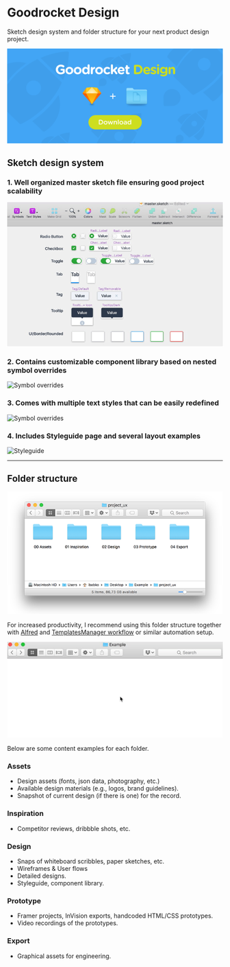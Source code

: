 # Goodrocket Design

Sketch design system and folder structure for your next product design project.

<a href="https://github.com/ivanbabko/goodrocket-design/archive/master.zip">
  <img src=".images/grd_hero.png" alt="Goodrocket Design"/>
</a>

## Sketch design system

### 1. Well organized master sketch file ensuring good project scalability

![Symbols & Text Styles](.images/grd_symbols_styles.gif)

### 2. Contains customizable component library based on nested symbol overrides

![Symbol overrides](.images/grd_overrides.gif)

### 3. Comes with multiple text styles that can be easily redefined

![Symbol overrides](.images/grd_text_styles.gif)

### 4. Includes Styleguide page and several layout examples

![Styleguide](.images/grd_styleguide.gif)


---

## Folder structure

![Folder structure](.images/grd_folders.png)

For increased productivity, I recommend using this folder structure together with [Alfred](https://www.alfredapp.com/) and [TemplatesManager workflow](http://www.packal.org/workflow/templatesmanager) or similar automation setup. 

![Using Alfred with Goodrocket Design](.images/grd_alfred.gif)

Below are some content examples for each folder.

### Assets

- Design assets (fonts, json data, photography, etc.)
- Available design materials (e.g., logos, brand guidelines).
- Snapshot of current design (if there is one) for the record.

### Inspiration

- Competitor reviews, dribbble shots, etc.

### Design

- Snaps of whiteboard scribbles, paper sketches, etc.
- Wireframes & User flows
- Detailed designs.
- Styleguide, component library.

### Prototype

- Framer projects, InVision exports, handcoded HTML/CSS prototypes.
- Video recordings of the prototypes.

### Export

- Graphical assets for engineering.
